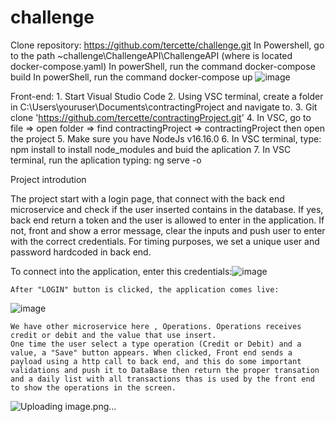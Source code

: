# challenge

Clone repository: https://github.com/tercette/challenge.git
In Powershell, go to the path ~challenge\ChallengeAPI\ChallengeAPI (where is located docker-compose.yaml)
In powerShell, run the command docker-compose build
In powerShell, run the command docker-compose up
![image](https://user-images.githubusercontent.com/90712354/217625700-be143202-3055-491e-9404-dc583e70c352.png)

Front-end:
	1. Start Visual Studio Code
	2. Using VSC terminal, create a folder in C:\Users\youruser\Documents\contractingProject and navigate to.
	3. Git clone 'https://github.com/tercette/contractingProject.git'
	4. In VSC, go to file => open folder => find contractingProject => contractingProject then open the project
	5. Make sure you have NodeJs v16.16.0 
	6. In VSC terminal, type: npm install to install node_modules and buid the aplication
	7. In VSC terminal, run the aplication typing: ng serve -o

Project introdution

The project start with a login page, that connect with the back end microservice and check if the user inserted contains in the database. If yes, back end return a token and the user is allowed to enter in the application. If not, front and show a error message, clear the inputs and push user to enter with the correct credentials. For timing purposes, we set a unique user and password hardcoded in back end. 

To connect into the application, enter this credentials:![image](https://user-images.githubusercontent.com/90712354/217625913-b7f436e1-519d-4457-8f6a-126dc19481be.png)

	After "LOGIN" button is clicked, the application comes live:
![image](https://user-images.githubusercontent.com/90712354/217626024-5c33c276-0f10-451f-a37b-71ea55f2859d.png)

	We have other microservice here , Operations. Operations receives credit or debit and the value that use insert.
	One time the user select a type operation (Credit or Debit) and a value, a "Save" button appears. When clicked, Front end sends a payload using a http call to back end, and this do some important validations and push it to DataBase then return the proper transation and a daily list with all transactions thas is used by the front end to show the operations in the screen. 
![Uploading image.png…]()

